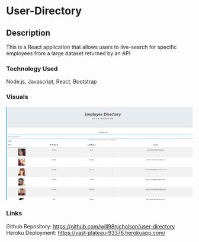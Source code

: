 # User-Directory


## Description
This is a React application that allows users to live-search for specific employees from a large dataset
returned by an API

### Technology Used

Node.js, Javascript, React, Bootstrap

### Visuals

![screenshot](./Images/directory.png)




### Links
Github Repository: https://github.com/will98nicholson/user-directory
Heroku Deployment: https://vast-plateau-93376.herokuapp.com/